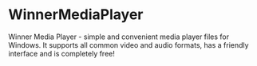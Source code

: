 WinnerMediaPlayer
=================

Winner Media Player - simple and convenient media player files for Windows. It supports all common video and audio formats, has a friendly interface and is completely free!
